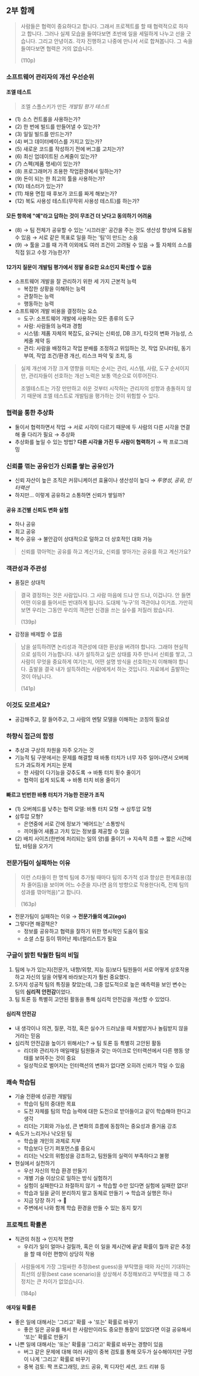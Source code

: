 ## 2부 함께

> 사람들은 협력이 중요하다고 합니다.
> 그래서 프로젝트를 할 때 협력적으로 하자고 합니다.
> 그러나 실제 모습을 들여다보면 초반에 일을 세밀하게 나누고 선을 긋습니다.
> 그리고 안녕이죠. 각자 진행하고 나중에 만나서 서로 합쳐봅니다. 그 속을 들여다보면 협력은 거의 없습니다.
>
> (110p)

### 소프트웨어 관리자의 개선 우선순위

#### 조엘 테스트

> 조엘 스폴스키가 만든 _개발팀 평가 테스트_

- (1) 소스 컨트롤을 사용하는가?
- (2) 한 번에 빌드를 만들어낼 수 있는가?
- (3) 일일 빌드를 만드는가?
- (4) 버그 데이터베이스를 가지고 있는가?
- (5) 새로운 코드를 작성하기 전에 버그를 고치는가?
- (6) 최신 업데이트된 스케줄이 있는가?
- (7) 스펙(제품 명세)이 있는가?
- (8) 프로그래머가 조용한 작업환경에서 일하는가?
- (9) 돈이 되는 한 최고의 툴을 사용하는가?
- (10) 테스터가 있는가?
- (11) 채용 면접 때 후보가 코드를 짜게 해보는가?
- (12) 복도 사용성 테스트(무작위 사용성 테스트)를 하는가?

#### 모든 항목에 "예"라고 답하는 것이 무조건 더 낫다고 동의하기 어려움

- (8) → 팀 전체가 공유할 수 있는 '시끄러운' 공간을 주는 것도 생산성 향상에 도움될 수 있음 → 서로 같은 목표로 일을 하는 '팀'이 만드는 소음
- (9) → 툴을 고를 때 가격 이외에도 여러 조건이 고려될 수 있음 → 툴 자체의 소스를 직접 읽고 수정 가능한가?

#### 12가지 질문이 개발팀 평가에서 정말 중요한 요소인지 확신할 수 없음

- 소프트웨어 개발을 잘 관리하기 위한 세 가지 근본적 능력
  - 복잡한 상황을 이해하는 능력
  - 관찰하는 능력
  - 행동하는 능력
- 소프트웨어 개발 비용을 결정하는 요소
  - 도구: 소프트웨어 개발에 사용하는 모든 종류의 도구
  - 사람: 사람들의 능력과 경험
  - 시스템: 제품 자체의 복잡도, 요구되는 신뢰성, DB 크기, 타깃의 변화 가능성, 스케줄 제약 등
  - 관리: 사람을 배정하고 작업 분배를 조정하고 위임하는 것, 작업 모니터링, 동기 부여, 작업 조건/환경 개선, 리스크 파악 및 조치, 등

> 실제 개선에 가장 크게 영향을 미치는 순서는 관리, 시스템, 사람, 도구 순서이지만,
> 관리자들이 선호하는 개선 노력은 보통 역순으로 이루어진다.
>
> 조엘테스트는 가장 만만하고 쉬운 것부터 시작하는 관리자의 성향과 충돌하지 않기 때문에
> 조엘 테스트로 개발팀을 평가하는 것이 위험할 수 있다.

### 협력을 통한 추상화

- 둘이서 협력하면서 작업 → 서로 시각이 다르기 때문에 두 사람의 다른 시각을 연결해 줄 다리가 필요 → 추상화
- 추상화를 높일 수 있는 방법? **다른 시각을 가진 두 사람이 협력하기** → 짝 프로그래밍

### 신뢰를 꺾는 공유인가 신뢰를 쌓는 공유인가

- 신뢰 자산이 높은 조직은 커뮤니케이션 효율이나 생산성이 높다 → _투명성, 공유, 인터랙션_
- 하지만... 이렇게 공유하고 소통하면 신뢰가 쌓일까?

#### 공유 조건별 신뢰도 변화 실험

- 하나 공유
- 최고 공유
- 복수 공유 → 불안감이 상대적으로 덜하고 더 상호적인 대화 가능

> 신뢰를 깎아먹는 공유를 하고 계신가요, 신뢰를 쌓아가는 공유를 하고 계신가요?

### 객관성과 주관성

- 품질은 상대적

> 결국 결정하는 것은 사람입니다. 그 사람 마음에 드냐 안 드냐, 이겁니다.
> 안 들면 어떤 이유를 들어서든 반대하게 됩니다. 도대체 '누구'의 객관이냐 이거죠.
> 가만히 보면 우리는 그동안 우리의 객관만 신경을 쓰는 실수를 저질러 왔습니다.
>
> (139p)

- 감정을 배제할 수 없음

> 남을 설득하려면 논리성과 객관성에 대한 환상을 버려야 합니다.
> 그래야 현실적으로 설득이 가능합니다.
> 내가 설득하고 싶은 상태를 자주 만나서 신뢰를 쌓고, 그 사람이 무엇을 중요하게 여기는지, 어떤 설명 방식을 선호하는지 이해해야 합니다.
> 출발을 결국 내가 설득하려는 사람에게서 하는 것입니다.
> 자료에서 출발하는 것이 아닙니다.
>
> (141p)

### 이것도 모르세요?

- 공감해주고, 잘 들어주고, 그 사람의 멘탈 모델을 이해하는 코칭의 필요성

### 하향식 접근의 함정

- 추상과 구상의 차원을 자주 오가는 것
- 기능적 팀 구분에서는 문제를 해결할 때 바통 터치가 너무 자주 일어나면서 오버헤드가 과도하게 커지는 문제
  - 한 사람이 다기능을 갖추도록 → 바통 터치 횟수 줄이기
  - 협력이 쉽게 되도록 → 바통 터치 비용 줄이기

#### 빠르고 빈번한 바통 터치가 가능한 전문가 조직

- (1) 오버헤드를 낮추는 협력 모델: 바통 터치 모형 → 삼투압 모형
- 삼투압 모형?
  - 은연중에 서로 간에 정보가 '배어드는' 소통방식
  - 끼어들어 새롭고 가치 있는 정보를 제공할 수 있음
- (2) 배치 사이즈(한번에 처리되는 일의 양)를 줄이기 → 지속적 흐름 → 짧은 시간에 탑, 바텀을 오가기

### 전문가팀이 실패하는 이유

> 이런 스타들이 한 명씩 팀에 추가될 때마다
> 팀의 추가적 성과 향상은 한계효용(점차 줄어듬)을 보이며
> 어느 수준을 지나면 음의 방향으로 작용한다(즉, 전체 팀의 성과를 깎아먹음)"고 합니다.
>
> (163p)

- 전문가팀이 실패하는 이유 → **전문가들의 에고(ego)**
- 그렇다면 해결책은?
  - 정보를 공유하고 협력을 잘하기 위한 명시적인 도움이 필요
  - 소셜 스킬 등이 뛰어난 제너럴리스트가 필요

### 구글이 밝힌 탁월한 팀의 비밀

1. 팀에 누가 있는지(전문가, 내향/외향, 지능 등)보다 팀원들이 서로 어떻게 상호작용하고 자신의 일을 어떻게 바라보는지가 훨씬 중요했다.
2. 5가지 성공적 팀의 특징을 찾았는데, 그중 압도적으로 높은 예측력을 보인 변수는 팀의 **심리적 안전감**이었다.
3. 팀 토론 등 특별히 고안된 활동을 통해 심리적 안전감을 개선할 수 있었다.

#### 심리적 안전감

- 내 생각이나 의견, 질문, 걱정, 혹은 실수가 드러났을 때 처벌받거나 놀림받지 않을 거라는 믿음
- 심리적 안전감을 높이기 위해서는? → 팀 토론 등 특별히 고안된 활동
  - 리더와 관리자가 매일매일 팀원들과 갖는 마이크로 인터랙션에서 다른 행동 양태를 보여주는 것이 중요
  - 일상적으로 벌어지는 인터랙션의 변화가 없다면 오히려 신뢰가 깍일 수 있음

### 쾌속 학습팀

- 기술 전환에 성공한 개발팀
  - 학습이 팀의 중대한 목표
  - 도전 자체를 팀의 학습 능력에 대한 도전으로 받아들이고 같이 학습해야 한다고 생각
  - 리더는 기회와 가능성, 큰 변화의 흐름에 동참하는 중요성과 즐거움 강조
- 속도가 느리거나 낙오된 팀
  - 학습을 개인의 과제로 치부
  - 학습보다 단기 퍼포먼스를 중요시
  - 리더는 낙오의 위험성을 강조하고, 팀원들의 실력이 부족하다고 불평
- 현실에서 실천하기
  - 우선 자신의 학습 환경 만들기
  - 개별 기술 이상으로 일하는 방식 실험하기
  - 실험이 실패한다고 좌절하지 않기 → 학습할 수만 있다면 실험에 실패란 없다!
  - 학습과 일을 굳이 분리하지 말고 동체로 만들기 → 학습과 실행은 하나
  - 지금 당장 하기 → 🥲
  - 주변에서 나와 함께 학습 환경을 만들 수 있는 동지 찾기

### 프로젝트 확률론

- 직관의 허점 → 인지적 편향
  - 우리가 일이 얼마나 걸릴까, 혹은 이 일을 제시간에 끝낼 확률이 뭘까 같은 추정을 할 때 이런 편향이 상당히 작용

> 사람들에게 가장 그럴싸한 추정(best guess)을 부탁했을 때와
> 자신이 기대하는 최선의 상황(best case scenario)을 상상해서 추정해보라고 부탁했을 때
> 그 추정치는 큰 차이가 없었습니다.
>
> (184p)

#### 애자일 확률론

- 좋은 일에 대해서는 '그리고' 확률 → '또는' 확률로 바꾸기
  - 좋은 일은 공유를 해서 한 사람만이라도 중요한 통찰이 있었다면 이걸 공유해서 '또는' 확률로 만들기
- 나쁜 일에 대해서는 '또는' 확률을 '그리고' 확률로 바꾸는 경향이 있음
  - 버그 같은 문제에 대해 여러 사람이 중복 검토를 통해 모두가 실수해야지만 구멍이 나게 '그리고' 확률로 바꾸기
  - 중복 검토: 짝 프로그래밍, 코드 공유, 퀵 디자인 세션, 코드 리뷰 등

